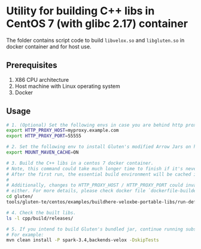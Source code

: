 # Utility for building C++ libs in CentOS 7 (with glibc 2.17) container

The folder contains script code to build `libvelox.so` and `libgluten.so` in docker container and for host use.

## Prerequisites

1. X86 CPU architecture
2. Host machine with Linux operating system
3. Docker

## Usage

```sh
# 1. (Optional) Set the following envs in case you are behind http proxy.
export HTTP_PROXY_HOST=myproxy.example.com
export HTTP_PROXY_PORT=55555

# 2. Set the following env to install Gluten's modified Arrow Jars on host.
export MOUNT_MAVEN_CACHE=ON

# 3. Build the C++ libs in a centos 7 docker container.
# Note, this command could take much longer time to finish if it's never run before.
# After the first run, the essential build environment will be cached in docker builder.
#
# Additionally, changes to HTTP_PROXY_HOST / HTTP_PROXY_PORT could invalidate the build cache
# either. For more details, please check docker file `dockerfile-buildenv`.
cd gluten/
tools/gluten-te/centos/examples/buildhere-veloxbe-portable-libs/run-default.sh

# 4. Check the built libs.
ls -l cpp/build/releases/

# 5. If you intend to build Gluten's bundled jar, continue running subsequent Maven commands.
# For example:
mvn clean install -P spark-3.4,backends-velox -DskipTests
```